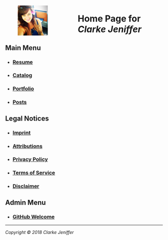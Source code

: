 <figure><img src="images/favicon/favicon-96x96.png" style="display: inline; float: left; margin-right:96px"></figure>

# Home Page for _Clarke Jeniffer_

## Main Menu
* ### [Resume](Resume.html)
* ### [Catalog](Catalog.html)
* ### [Portfolio](Porfolio.html)
* ### [Posts](Posts.html)

## Legal Notices
* ### [Imprint](legal/Imprint.html)
* ### [Attributions](legal/Attributions.html)
* ### [Privacy Policy](legal/Privacy.html)
* ### [Terms of Service](legal/Tos.html)
* ### [Disclaimer](legal/Disclaimer.html)

## Admin Menu
* ### [GitHub Welcome](Welcome.html)

* * *
*Copyright © 2018 Clarke Jeniffer* 
